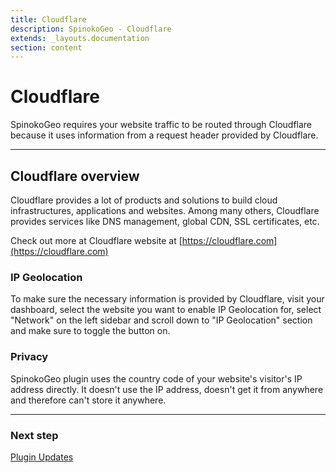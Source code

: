 ```yaml
---
title: Cloudflare
description: SpinokoGeo - Cloudflare
extends: _layouts.documentation
section: content
---
```


# Cloudflare

SpinokoGeo requires your website traffic to be routed through Cloudflare because it uses information from a request header provided by Cloudflare.

---

## Cloudflare overview

Cloudflare provides a lot of products and solutions to build cloud infrastructures, applications and websites. Among many others, Cloudflare provides services like DNS management, global CDN, SSL certificates, etc.

Check out more at Cloudflare website at [https://cloudflare.com](https://cloudflare.com)

### IP Geolocation

To make sure the necessary information is provided by Cloudflare, visit your dashboard, select the website you want to enable IP Geolocation for, select "Network" on the left sidebar and scroll down to "IP Geolocation" section and make sure to toggle the button on.

### Privacy

SpinokoGeo plugin uses the country code of your website's visitor's IP address directly. It doesn't use the IP address, doesn't get it from anywhere and therefore can't store it anywhere.


---

### Next step

[Plugin Updates](/docs/spinoko-geo/plugin-updates/)
